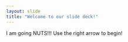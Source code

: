 ```yaml
---
layout: slide
title: "Welcome to our slide deck!"
---
```

I am going NUTS!!!
Use the right arrow to begin!
